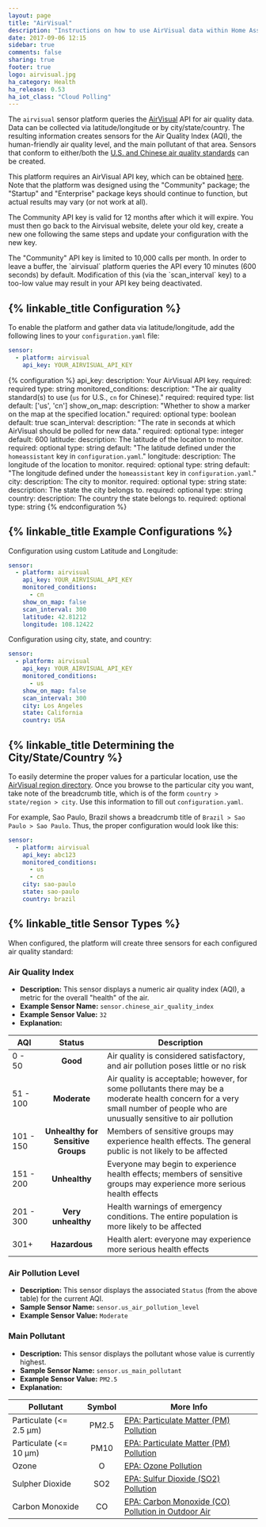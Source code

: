 ```yaml
---
layout: page
title: "AirVisual"
description: "Instructions on how to use AirVisual data within Home Assistant"
date: 2017-09-06 12:15
sidebar: true
comments: false
sharing: true
footer: true
logo: airvisual.jpg
ha_category: Health
ha_release: 0.53
ha_iot_class: "Cloud Polling"
---
```


The `airvisual` sensor platform queries the [AirVisual](https://airvisual.com/) API for air quality data. Data can be collected via latitude/longitude or by city/state/country. The resulting information creates sensors for the Air Quality Index (AQI), the human-friendly air quality level, and the main pollutant of that area. Sensors that conform to either/both the [U.S. and Chinese air quality standards](http://www.clm.com/publication.cfm?ID=366) can be created.

This platform requires an AirVisual API key, which can be obtained [here](https://airvisual.com/api). Note that the platform was designed using the "Community" package; the "Startup" and "Enterprise" package keys should continue to function, but actual results may vary (or not work at all).

The Community API key is valid for 12 months after which it will expire. You must then go back to the Airvisual website, delete your old key, create a new one following the same steps and update your configuration with the new key. 

<p class='note warning'>
The "Community" API key is limited to 10,000 calls per month. In order to leave a buffer, the `airvisual` platform queries the API every 10 minutes (600 seconds) by default. Modification of this (via the `scan_interval` key) to a too-low value may result in your API key being deactivated.
</p>

## {% linkable_title Configuration %}

To enable the platform and gather data via latitude/longitude, add the following lines to your `configuration.yaml` file:

```yaml
sensor:
  - platform: airvisual
    api_key: YOUR_AIRVISUAL_API_KEY
```

{% configuration %}
api_key:
  description: Your AirVisual API key.
  required: required
  type: string
monitored_conditions:
  description: "The air quality standard(s) to use (`us` for U.S., `cn` for Chinese)."
  required: required
  type: list
  default: ['us', 'cn']
show_on_map:
  description: "Whether to show a marker on the map at the specified location."
  required: optional
  type: boolean
  default: true
scan_interval:
  description: "The rate in seconds at which AirVisual should be polled for new data."
  required: optional
  type: integer
  default: 600
latitude:
  description: The latitude of the location to monitor.
  required: optional
  type: string
  default: "The latitude defined under the `homeassistant` key in `configuration.yaml`."
longitude:
  description: The longitude of the location to monitor.
  required: optional
  type: string
  default: "The longitude defined under the `homeassistant` key in `configuration.yaml`."
city:
  description: The city to monitor.
  required: optional
  type: string
state:
  description: The state the city belongs to.
  required: optional
  type: string
country:
  description: The country the state belongs to.
  required: optional
  type: string
{% endconfiguration %}

## {% linkable_title Example Configurations %}

Configuration using custom Latitude and Longitude:

```yaml
sensor:
  - platform: airvisual
    api_key: YOUR_AIRVISUAL_API_KEY
    monitored_conditions:
      - cn
    show_on_map: false
    scan_interval: 300
    latitude: 42.81212
    longitude: 108.12422
```

Configuration using city, state, and country:

```yaml
sensor:
  - platform: airvisual
    api_key: YOUR_AIRVISUAL_API_KEY
    monitored_conditions:
      - us
    show_on_map: false
    scan_interval: 300
    city: Los Angeles
    state: California
    country: USA
```

## {% linkable_title Determining the City/State/Country %}

To easily determine the proper values for a particular location, use the [AirVisual region directory](https://airvisual.com/world). Once you browse to the particular city you want, take note of the breadcrumb title, which is of the form `country > state/region > city`. Use this information to fill out `configuration.yaml`.

For example, Sao Paulo, Brazil shows a breadcrumb title of `Brazil > Sao Paulo > Sao Paulo`. Thus, the proper configuration would look like this:

```yaml
sensor:
  - platform: airvisual
    api_key: abc123
    monitored_conditions:
      - us
      - cn
    city: sao-paulo
    state: sao-paulo
    country: brazil
```

## {% linkable_title Sensor Types %}

When configured, the platform will create three sensors for each configured air quality standard:

### Air Quality Index

- **Description:** This sensor displays a numeric air quality index (AQI), a metric for the overall "health" of the air.
- **Example Sensor Name:** `sensor.chinese_air_quality_index`
- **Example Sensor Value:** `32`
- **Explanation:**

AQI | Status | Description
------- | :----------------: | ----------
0 - 50  | **Good** | Air quality is considered satisfactory, and air pollution poses little or no risk
51 - 100  | **Moderate** | Air quality is acceptable; however, for some pollutants there may be a moderate health concern for a very small number of people who are unusually sensitive to air pollution
101 - 150 | **Unhealthy for Sensitive Groups** | Members of sensitive groups may experience health effects. The general public is not likely to be affected
151 - 200 | **Unhealthy** | Everyone may begin to experience health effects; members of sensitive groups may experience more serious health effects
201 - 300 | **Very unhealthy** | Health warnings of emergency conditions. The entire population is more likely to be affected
301+ | **Hazardous** | Health alert: everyone may experience more serious health effects

### Air Pollution Level

- **Description:** This sensor displays the associated `Status` (from the above table) for the current AQI.
- **Sample Sensor Name:** `sensor.us_air_pollution_level`
- **Example Sensor Value:** `Moderate`

### Main Pollutant

- **Description:** This sensor displays the pollutant whose value is currently highest.
- **Sample Sensor Name:** `sensor.us_main_pollutant`
- **Example Sensor Value:** `PM2.5`
- **Explanation:**

Pollutant | Symbol | More Info
------- | :----------------: | ----------
Particulate (<= 2.5 μm) | PM2.5 | [EPA: Particulate Matter (PM) Pollution ](https://www.epa.gov/pm-pollution)
Particulate (<= 10 μm) | PM10 | [EPA: Particulate Matter (PM) Pollution ](https://www.epa.gov/pm-pollution)
Ozone | O | [EPA: Ozone Pollution](https://www.epa.gov/ozone-pollution)
Sulpher Dioxide | SO2 | [EPA: Sulfur Dioxide (SO2) Pollution](https://www.epa.gov/so2-pollution)
Carbon Monoxide | CO | [EPA: Carbon Monoxide (CO) Pollution in Outdoor Air](https://www.epa.gov/co-pollution)

